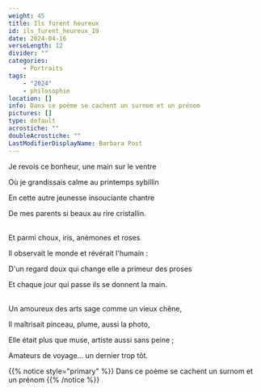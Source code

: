 ```yaml
---
weight: 45
title: Ils furent heureux
id: ils_furent_heureux_19
date: 2024-04-16
verseLength: 12
divider: ""
categories:
    - Portraits
tags:
    - "2024"
    - philosophie
location: []
info: Dans ce poème se cachent un surnom et un prénom
pictures: []
type: default
acrostiche: ""
doubleAcrostiche: ""
LastModifierDisplayName: Barbara Post
---
```

Je revois ce bonheur, une main sur le ventre

Où je grandissais calme au printemps sybillin

En cette autre jeunesse insouciante chantre

De mes parents si beaux au rire cristallin.

 \
Et parmi choux, iris, anémones et roses

Il observait le monde et révérait l'humain :

D'un regard doux qui change elle a primeur des proses

Et chaque jour qui passe ils se donnent la main.

 \
Un amoureux des arts sage comme un vieux chêne,

Il maîtrisait pinceau, plume, aussi la photo,

Elle était plus que muse, artiste aussi sans peine ;

Amateurs de voyage... un dernier trop tôt.

<!-- FM:Snippet:Start data:{"id":"_simpleNotice","fields":[{"name":"content","value":"Dans ce poème se cachent un surnom et un prénom"}]} -->
{{% notice style="primary" %}}
Dans ce poème se cachent un surnom et un prénom
{{% /notice %}}
<!-- FM:Snippet:End -->
